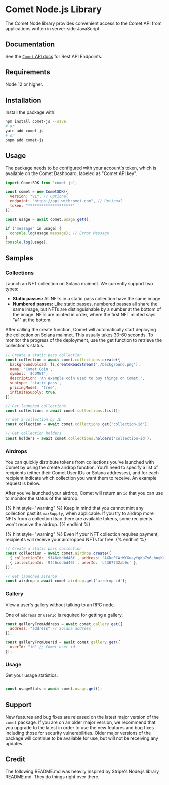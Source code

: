 # Comet Node.js Library

The Comet Node library provides convenient access to the Comet API from
applications written in server-side JavaScript.

## Documentation

See the [`Comet` API docs](https://comet-3.gitbook.io/comet-sdk/reference/comet-sdk-reference/comet-rest-api) for Rest API Endpoints.

## Requirements

Node 12 or higher.

## Installation

Install the package with:

```sh
npm install comet-js --save
# or
yarn add comet-js
# or
pnpm add comet-js
```

## Usage

The package needs to be configured with your account's token, which is
available on the Comet Dashboard, labeled as "Comet API key".

<!-- prettier-ignore -->
```js
import CometSDK from 'comet-js';

const comet = new CometSDK({
  version: "v1", // Optional
  endpoint: "https://api.withcomet.com", // Optional
  token: "********************"
});

const usage = await comet.usage.get();

if ("message" in usage) {
  console.log(usage.message); // Error Message
}
console.log(usage);
```

## Samples

### Collections

Launch an NFT collection on Solana mainnet. We currently support two types:

- **Static passes:** All NFTs in a static pass collection have the same image.
- **Numbered passes:** Like static passes, numbered passes all share the same image, but NFTs are distinguishable by a number at the bottom of the image. NFTs are minted in order, where the first NFT minted says "#1" at the bottom.

After calling the create function, Comet will automatically start deploying the collection on Solana mainnet. This usually takes 30-60 seconds. To monitor the progress of the deployment, use the get function to retrieve the collection's status.

```js
// Create a static pass collection
const collection = await comet.collections.create({
  backgroundUpload: fs.createReadStream('./background.png'),
  name: 'Comet Coin',
  symbol: '$COMET',
  description: 'An example coin used to buy things on Comet.',
  subtype: 'static-pass',
  pricingModel: 'free',
  infiniteSupply: true,
});

// Get launched collections
const collections = await comet.collections.list();

// Get a collection by ID
const collection = await comet.collections.get('collection-id');

// Get collection holders
const holders = await comet.collections.holders('collection-id');
```

### Airdrops

You can quickly distribute tokens from collections you've launched with Comet by using the create airdrop function. You'll need to specify a list of recipients (either their Comet User IDs or Solana addresses), and for each recipient indicate which collection you want them to receive. An example request is below.

After you've launched your airdrop, Comet will return an `id` that you can use to monitor the status of the airdrop.

{% hint style="warning" %}
Keep in mind that you cannot mint any collection past its `maxSupply`, when applicable. If you try to airdrop more NFTs from a collection than there are available tokens, some recipients won't receive the airdrop.
{% endhint %}

{% hint style="warning" %}
Even if your NFT collection requires payment, recipients will receive your airdropped NFTs for free.
{% endhint %}

```js
// Create a static pass collection
const collection = await comet.airdrop.create([
  { collectionId: '9f46cddbd46f', address: 'AXkcPCWrWYGuayYgKp7y6LhugKzq5f3pqeKnrSod9ufy' },
  { collectionId: '9f46cddbd46f', userId: 'c4367732ab0c' },
]);

// Get launched airdrop
const airdrop = await comet.airdrop.get('airdrop-id');
```

### Gallery

View a user's gallery without talking to an RPC node.

One of `address` or `userId` is required for getting a gallery.


```js
const galleryFromAddress = await comet.gallery.get({
  address: "address" // Solana address
});

const galleryFromUserId = await comet.gallery.get({
  userId: "id" // Comet user id
});

```


### Usage

Get your usage statistics.

```js

const usageStats = await comet.usage.get();

```
## Support

New features and bug fixes are released on the latest major version of the `comet` package. If you are on an older major version, we recommend that you upgrade to the latest in order to use the new features and bug fixes including those for security vulnerabilities. Older major versions of the package will continue to be available for use, but will not be receiving any updates.

## Credit

The following README.md was heavily inspired by Stripe's Node.js library README.md. They do things right over there.

```

```

